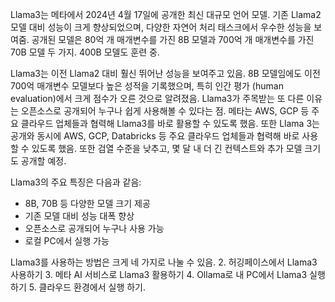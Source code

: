 Llama3는 메타에서 2024년 4월 17일에 공개한 최신 대규모 언어 모델. 기존 Llama2 모델 대비 성능이 크게 향상되었으며, 다양한 자연어 처리 태스크에서 우수한 성능을 보여줌. 공개된 모델은 80억 개 매개변수를 가진 8B 모델과 700억 개 매개변수를 가진 70B 모델 두 가지. 400B 모델도 훈련 중.

Llama3는 이전 Llama2 대비 훨신 뛰어난 성능을 보여주고 있음. 8B 모델임에도 이전 700억 매개변수 모델보다 높은 성적을 기록했으며, 특히 인간 평가 (human evaluation)에서 크게 점수가 오른 것으로 알려졌음. Llama3가 주목받는 또 다른 이유는 오픈소스로 공개되어 누구나 쉽게 사용해볼 수 있다는 점. 메타는 AWS, GCP 등 주요 클라우드 업체들과 협력해 Llama3를 바로 활용할 수 있도록 했음. 또한 Llama 3는 공개와 동시에 AWS, GCP, Databricks 등 주요 클라우드 업체들과 협력해 바로 사용할 수 있도록 했음. 또한 검열 수준을 낮추고, 몇 달 내 더 긴 컨텍스트와 추가 모델 크기도 공개할 예정.

Llama3의 주요 특징은 다음과 같음:

- 8B, 70B 등 다양한 모델 크기 제공
- 기존 모델 대비 성능 대폭 향상
- 오픈소스로 공개되어 누구나 사용 가능
- 로컬 PC에서 실행 가능

Llama3를 사용하는 방법은 크게 네 가지로 나눌 수 있음. 
2. 허깅페이스에서 Llama3 사용하기
3. 메타 AI 서비스로 Llama3 활용하기
4. Ollama로 내 PC에서 Llama3 실행하기
5. 클라우드 환경에서 실행 하기. 